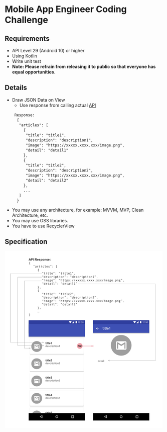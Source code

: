 # Mobile App Engineer Coding Challenge

## Requirements
- API Level 29 (Android 10) or higher
- Using Kotlin
- Write unit test
- **Note: Please refrain from releasing it to public so that everyone has equal opportunities.**

## Details
- Draw JSON Data on View
  - Use response from calling actual [API](https://moneyforwardvietnam.github.io/example-feed/feed.json)
  ```
   Response:
    {
     "articles": [
       {
        "title": "title1",
        "description": "description1",
        "image": "https://xxxxx.xxxx.xxx/image.png",
        "detail": "detail1"
       },
       {
        "title": "title2",
        "description": "description2",
        "image": "https://xxxxx.xxxx.xxx/image.png",
        "detail": "detail2"
       },
       ...
     ]
    }
  ```
- You may use any architecture, for example: MVVM, MVP, Clean Architecture, etc.
- You may use OSS libraries.
- You have to use RecyclerView

## Specification
![](/images/app-requirement.png)
